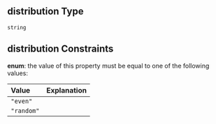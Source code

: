 ## distribution Type

`string`

## distribution Constraints

**enum**: the value of this property must be equal to one of the following values:

| Value      | Explanation |
| :--------- | :---------- |
| `"even"`   |             |
| `"random"` |             |
